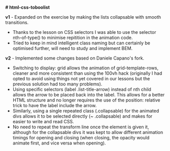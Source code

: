 **# html-css-toboolist**

**v1** - Expanded on the exercise by making the lists collapsable with smooth transitions. 
- Thanks to the lesson on CSS selectors I was able to use the selector nth-of-type() to minimise repitition in the animation code.
- Tried to keep in mind intelligent class naming but can certainly be optimised further, will need to study and implement BEM.

**v2** - Implemented some changes based on Daniele Capano's fork.
- Switching to display: grid allows the animation of grid-template-rows, cleaner and more consistent than using the 100vh hack (originally I had opted to avoid using things not yet covered in our lessons but the previous solution had too many problems).
- Using specific selectors (label .list-title-arrow) instead of nth child allows the arrow to be placed back into the label. This allows for a better HTML structure and no longer requires the use of the position: relative trick to have the label include the arrow.
- Similarly, using a single repeated class (.collapsable) for the animated divs allows it to be selected directly (~ .collapsable) and makes for easier to write and read CSS.
- No need to repeat the transform line once the element is given it, although for the collapsable divs it was kept to allow different animation timings for opening and closing (when closing, the opacity would animate first, and vice versa when opening).
